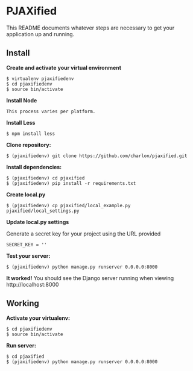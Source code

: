 PJAXified
===========

This README documents whatever steps are necessary to get your application up and running.

## Install ##

**Create and activate your virtual environment**
    
    $ virtualenv pjaxifiedenv
    $ cd pjaxifiedenv
    $ source bin/activate

**Install Node**

    This process varies per platform.

**Install Less**

    $ npm install less

**Clone repository:**
    
    $ (pjaxifiedenv) git clone https://github.com/charlon/pjaxified.git

**Install dependencies:**

    $ (pjaxifiedenv) cd pjaxified
    $ (pjaxifiedenv) pip install -r requirements.txt

**Create local.py**
    
    $ (pjaxifiedenv) cp pjaxified/local_example.py pjaxified/local_settings.py

**Update local.py settings**

Generate a secret key for your project using the URL provided

    SECRET_KEY = ''

**Test your server:**
    
    $ (pjaxifiedenv) python manage.py runserver 0.0.0.0:8000
    
    
**It worked!** You should see the Django server running when viewing http://localhost:8000


## Working ##

**Activate your virtualenv:**
    
    $ cd pjaxifiedenv
    $ source bin/activate
    
**Run server:**
    
    $ cd pjaxified
    $ (pjaxifiedenv) python manage.py runserver 0.0.0.0:8000
